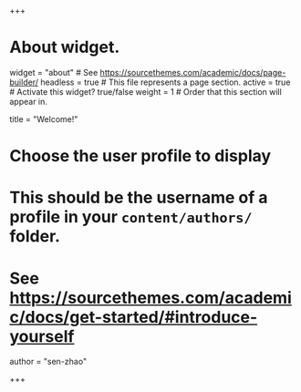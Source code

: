 +++
# About widget.
widget   = "about"  # See https://sourcethemes.com/academic/docs/page-builder/
headless = true   # This file represents a page section.
active   = true     # Activate this widget? true/false
weight   = 1        # Order that this section will appear in.

title = "Welcome!"

# Choose the user profile to display
# This should be the username of a profile in your `content/authors/` folder.
# See https://sourcethemes.com/academic/docs/get-started/#introduce-yourself

author = "sen-zhao"

+++
